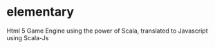 elementary
==========

Html 5 Game Engine using the power of Scala, translated to Javascript using Scala-Js
